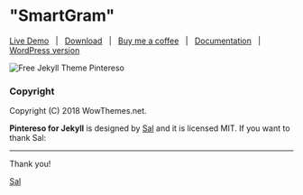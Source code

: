 # "SmartGram"

[Live Demo](https://wowthemesnet.github.io/template-pintereso-bootstrap-jekyll/) &nbsp; | &nbsp; [Download](https://github.com/wowthemesnet/template-pintereso-bootstrap-jekyll/archive/master.zip) &nbsp; | &nbsp; [Buy me a coffee](https://www.wowthemes.net/donate/) &nbsp; | &nbsp; [Documentation](https://bootstrapstarter.com/template-pintereso-bootstrap-jekyll/) &nbsp; | &nbsp; [WordPress version](https://www.wowthemes.net/themes/pinpresso-wordpress/)

![Free Jekyll Theme Pintereso](assets/images/screenshot.jpg)

### Copyright

Copyright (C) 2018 WowThemes.net.

**Pintereso for Jekyll** is designed by [Sal](https://www.wowthemes.net) and it is licensed MIT. If you want to thank Sal:



-----------------

Thank you!

[Sal](http://smartgram.org)
